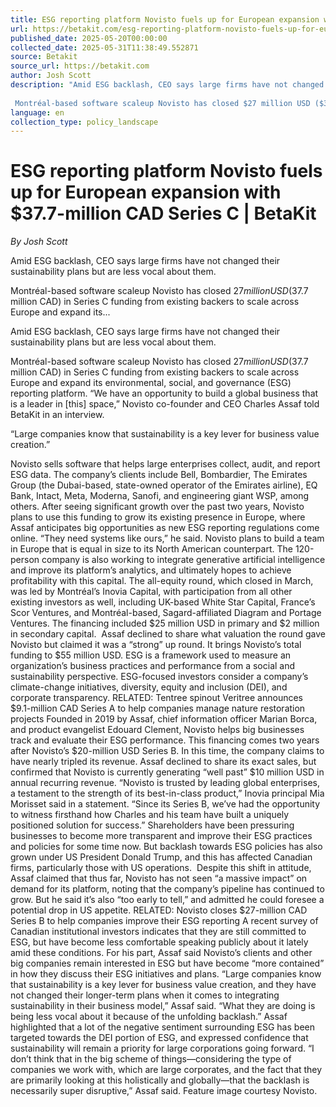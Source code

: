 ```yaml
---
title: ESG reporting platform Novisto fuels up for European expansion with $37.7-million CAD Series C | BetaKit
url: https://betakit.com/esg-reporting-platform-novisto-fuels-up-for-european-expansion-with-37-7-million-cad-series-c/
published_date: 2025-05-20T00:00:00
collected_date: 2025-05-31T11:38:49.552871
source: Betakit
source_url: https://betakit.com
author: Josh Scott
description: "Amid ESG backlash, CEO says large firms have not changed their sustainability plans but are less vocal about them. 
 
 Montréal-based software scaleup Novisto has closed $27 million USD ($37.7 million CAD) in Series C funding from existing backers to scale across Europe and expand its..."
language: en
collection_type: policy_landscape
---
```


# ESG reporting platform Novisto fuels up for European expansion with $37.7-million CAD Series C | BetaKit

*By Josh Scott*

Amid ESG backlash, CEO says large firms have not changed their sustainability plans but are less vocal about them. 
 
 Montréal-based software scaleup Novisto has closed $27 million USD ($37.7 million CAD) in Series C funding from existing backers to scale across Europe and expand its...

Amid ESG backlash, CEO says large firms have not changed their sustainability plans but are less vocal about them. 
 
 Montréal-based software scaleup Novisto has closed $27 million USD ($37.7 million CAD) in Series C funding from existing backers to scale across Europe and expand its environmental, social, and governance (ESG) reporting platform. 
 “We have an opportunity to build a global business that is a leader in [this] space,” Novisto co-founder and CEO Charles Assaf told BetaKit in an interview. 
 
 “Large companies know that sustainability is a key lever for business value creation.” 
 
 Novisto sells software that helps large enterprises collect, audit, and report ESG data. The company’s clients include Bell, Bombardier, The Emirates Group (the Dubai-based, state-owned operator of the Emirates airline), EQ Bank, Intact, Meta, Moderna, Sanofi, and engineering giant WSP, among others. 
 After seeing significant growth over the past two years, Novisto plans to use this funding to grow its existing presence in Europe, where Assaf anticipates big opportunities as new ESG reporting regulations come online. “They need systems like ours,” he said. 
 Novisto plans to build a team in Europe that is equal in size to its North American counterpart. The 120-person company is also working to integrate generative artificial intelligence and improve its platform’s analytics, and ultimately hopes to achieve profitability with this capital. 
 The all-equity round, which closed in March, was led by Montréal’s Inovia Capital, with participation from all other existing investors as well, including UK-based White Star Capital, France’s Scor Ventures, and Montréal-based, Sagard-affiliated Diagram and Portage Ventures. The financing included $25 million USD in primary and $2 million in secondary capital.  
 Assaf declined to share what valuation the round gave Novisto but claimed it was a “strong” up round. It brings Novisto’s total funding to $55 million USD. 
 ESG is a framework used to measure an organization’s business practices and performance from a social and sustainability perspective. ESG-focused investors consider a company’s climate-change initiatives, diversity, equity and inclusion (DEI), and corporate transparency. 
 RELATED: Tentree spinout Veritree announces $9.1-million CAD Series A to help companies manage nature restoration projects 
 Founded in 2019 by Assaf, chief information officer Marian Borca, and product evangelist Edouard Clement, Novisto helps big businesses track and evaluate their ESG performance. 
 This financing comes two years after Novisto’s $20-million USD Series B. In this time, the company claims to have nearly tripled its revenue. Assaf declined to share its exact sales, but confirmed that Novisto is currently generating “well past” $10 million USD in annual recurring revenue. 
 “Novisto is trusted by leading global enterprises, a testament to the strength of its best-in-class product,” Inovia principal Mia Morisset said in a statement. “Since its Series B, we’ve had the opportunity to witness firsthand how Charles and his team have built a uniquely positioned solution for success.” 
 Shareholders have been pressuring businesses to become more transparent and improve their ESG practices and policies for some time now. But backlash towards ESG policies has also grown under US President Donald Trump, and this has affected Canadian firms, particularly those with US operations.  
 Despite this shift in attitude, Assaf claimed that thus far, Novisto has not seen “a massive impact” on demand for its platform, noting that the company’s pipeline has continued to grow. But he said it’s also “too early to tell,” and admitted he could foresee a potential drop in US appetite. 
 RELATED: Novisto closes $27-million CAD Series B to help companies improve their ESG reporting 
 A recent survey of Canadian institutional investors indicates that they are still committed to ESG, but have become less comfortable speaking publicly about it lately amid these conditions. For his part, Assaf said Novisto’s clients and other big companies remain interested in ESG but have become “more contained” in how they discuss their ESG initiatives and plans. 
 “Large companies know that sustainability is a key lever for business value creation, and they have not changed their longer-term plans when it comes to integrating sustainability in their business model,” Assaf said. “What they are doing is being less vocal about it because of the unfolding backlash.” 
 Assaf highlighted that a lot of the negative sentiment surrounding ESG has been targeted towards the DEI portion of ESG, and expressed confidence that sustainability will remain a priority for large corporations going forward. 
 “I don’t think that in the big scheme of things—considering the type of companies we work with, which are large corporates, and the fact that they are primarily looking at this holistically and globally—that the backlash is necessarily super disruptive,” Assaf said. 
 Feature image courtesy Novisto.